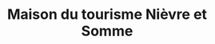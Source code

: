 ---
title: "Maison du tourisme Nièvre et Somme"
url: /picquigny/maison-du-tourisme-nievre-et-somme/
shop: Fahrrad
---